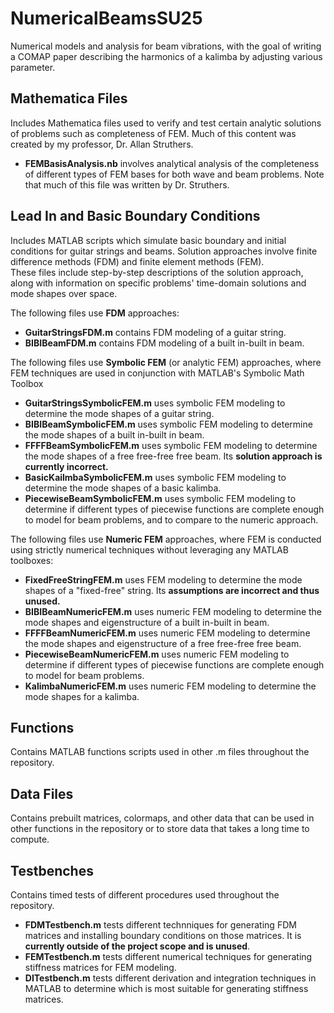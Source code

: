 # NumericalBeamsSU25
Numerical models and analysis for beam vibrations, with the goal of writing a COMAP paper describing the harmonics of a kalimba by adjusting various parameter.

## Mathematica Files
Includes Mathematica files used to verify and test certain analytic solutions of problems such as completeness of FEM. Much of this content was created by my professor, Dr. Allan Struthers.
- **FEMBasisAnalysis.nb** involves analytical analysis of the completeness of different types of FEM bases for both wave and beam problems. Note that much of this file was written by Dr. Struthers.

## Lead In and Basic Boundary Conditions
Includes MATLAB scripts which simulate basic boundary and initial conditions for guitar strings and beams. Solution approaches involve finite difference methods (FDM) and finite element methods (FEM).  
These files include step-by-step descriptions of the solution approach, along with information on specific problems' time-domain solutions and mode shapes over space.

The following files use **FDM** approaches:
- **GuitarStringsFDM.m** contains FDM modeling of a guitar string.
- **BIBIBeamFDM.m** contains FDM modeling of a built in-built in beam.

The following files use **Symbolic FEM** (or analytic FEM) approaches, where FEM techniques are used in conjunction with MATLAB's Symbolic Math Toolbox
- **GuitarStringsSymbolicFEM.m** uses symbolic FEM modeling to determine the mode shapes of a guitar string.
- **BIBIBeamSymbolicFEM.m** uses symbolic FEM modeling to determine the mode shapes of a built in-built in beam.
- **FFFFBeamSymbolicFEM.m** uses symbolic FEM modeling to determine the mode shapes of a free free-free free beam. Its **solution approach is currently incorrect.**
- **BasicKailmbaSymbolicFEM.m** uses symbolic FEM modeling to determine the mode shapes of a basic kalimba.
- **PiecewiseBeamSymbolicFEM.m** uses symbolic FEM modeling to determine if different types of piecewise functions are complete enough to model for beam problems, and to compare to the numeric approach.

The following files use **Numeric FEM** approaches, where FEM is conducted using strictly numerical techniques without leveraging any MATLAB toolboxes:
- **FixedFreeStringFEM.m** uses FEM modeling to determine the mode shapes of a "fixed-free" string. Its **assumptions are incorrect and thus unused.**
- **BIBIBeamNumericFEM.m** uses numeric FEM modeling to determine the mode shapes and eigenstructure of a built in-built in beam.
- **FFFFBeamNumericFEM.m** uses numeric FEM modeling to determine the mode shapes and eigenstructure of a free free-free free beam.
- **PiecewiseBeamNumericFEM.m** uses numeric FEM modeling to determine if different types of piecewise functions are complete enough to model for beam problems.
- **KalimbaNumericFEM.m** uses numeric FEM modeling to determine the mode shapes for a kalimba.
  
## Functions
Contains MATLAB functions scripts used in other .m files throughout the repository.

## Data Files
Contains prebuilt matrices, colormaps, and other data that can be used in other functions in the repository or to store data that takes a long time to compute. 

## Testbenches
Contains timed tests of different procedures used throughout the repository.
- **FDMTestbench.m** tests different technniques for generating FDM matrices and installing boundary conditions on those matrices. It is **currently outside of the project scope and is unused**.
- **FEMTestbench.m** tests different numerical techniques for generating stiffness matrices for FEM modeling.
- **DITestbench.m** tests different derivation and integration techniques in MATLAB to determine which is most suitable for generating stiffness matrices.
